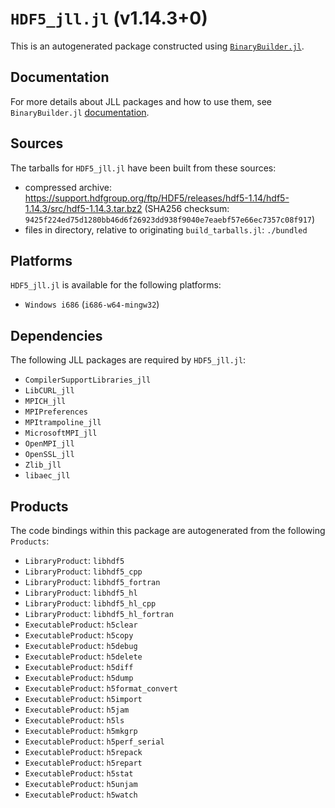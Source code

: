 # `HDF5_jll.jl` (v1.14.3+0)

This is an autogenerated package constructed using [`BinaryBuilder.jl`](https://github.com/JuliaPackaging/BinaryBuilder.jl).

## Documentation

For more details about JLL packages and how to use them, see `BinaryBuilder.jl` [documentation](https://docs.binarybuilder.org/stable/jll/).

## Sources

The tarballs for `HDF5_jll.jl` have been built from these sources:

* compressed archive: https://support.hdfgroup.org/ftp/HDF5/releases/hdf5-1.14/hdf5-1.14.3/src/hdf5-1.14.3.tar.bz2 (SHA256 checksum: `9425f224ed75d1280bb46d6f26923dd938f9040e7eaebf57e66ec7357c08f917`)
* files in directory, relative to originating `build_tarballs.jl`: `./bundled`

## Platforms

`HDF5_jll.jl` is available for the following platforms:

* `Windows i686` (`i686-w64-mingw32`)

## Dependencies

The following JLL packages are required by `HDF5_jll.jl`:

* `CompilerSupportLibraries_jll`
* `LibCURL_jll`
* `MPICH_jll`
* `MPIPreferences`
* `MPItrampoline_jll`
* `MicrosoftMPI_jll`
* `OpenMPI_jll`
* `OpenSSL_jll`
* `Zlib_jll`
* `libaec_jll`

## Products

The code bindings within this package are autogenerated from the following `Products`:

* `LibraryProduct`: `libhdf5`
* `LibraryProduct`: `libhdf5_cpp`
* `LibraryProduct`: `libhdf5_fortran`
* `LibraryProduct`: `libhdf5_hl`
* `LibraryProduct`: `libhdf5_hl_cpp`
* `LibraryProduct`: `libhdf5_hl_fortran`
* `ExecutableProduct`: `h5clear`
* `ExecutableProduct`: `h5copy`
* `ExecutableProduct`: `h5debug`
* `ExecutableProduct`: `h5delete`
* `ExecutableProduct`: `h5diff`
* `ExecutableProduct`: `h5dump`
* `ExecutableProduct`: `h5format_convert`
* `ExecutableProduct`: `h5import`
* `ExecutableProduct`: `h5jam`
* `ExecutableProduct`: `h5ls`
* `ExecutableProduct`: `h5mkgrp`
* `ExecutableProduct`: `h5perf_serial`
* `ExecutableProduct`: `h5repack`
* `ExecutableProduct`: `h5repart`
* `ExecutableProduct`: `h5stat`
* `ExecutableProduct`: `h5unjam`
* `ExecutableProduct`: `h5watch`
